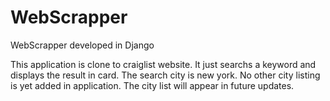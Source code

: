 # WebScrapper
WebScrapper developed in Django

This application is clone to craiglist website. It just searchs a keyword and displays the result in card. The search city is new york. No other city listing is yet added in application.
The city list will appear in future updates.
